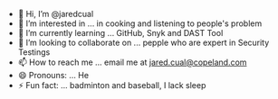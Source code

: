 - 👋 Hi, I’m @jaredcual
- 👀 I’m interested in ... in cooking and listening to people's problem
- 🌱 I’m currently learning ... GitHub, Snyk and DAST Tool
- 💞️ I’m looking to collaborate on ... pepple who are expert in Security Testings
- 📫 How to reach me ... email me at jared.cual@copeland.com
- 😄 Pronouns: ... He
- ⚡ Fun fact: ... badminton and baseball, I lack sleep

<!---
jaredcual/jaredcual is a ✨ special ✨ repository because its `README.md` (this file) appears on your GitHub profile.
You can click the Preview link to take a look at your changes.
--->
